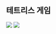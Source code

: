 <h2> 테트리스 게임</h2>
<span>
<img src="https://img.shields.io/badge/HTML5-FFCA28?style=flat-square&logo=HTML5&logoColor=white">
<img src="https://img.shields.io/badge/Visual Studio-0094F5?style=flat-square&logo=Visual Studio&logoColor=white">
</span>
